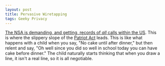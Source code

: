 ```yaml
---
layout: post
title: Pervasive Wiretapping
tags: Geeky Privacy
---
```


[The NSA is demanding, and getting, records of *all* calls within the US][eff]. This is where the slippery slope of the [Patriot Act][patriot] leads. This is like what happens with a child when you say, "No cake until after dinner," but then relent and say, "Oh well since you did so well in school today you can have cake before dinner." The child naturally starts thinking that when you draw a line, it isn't a real line, so it is all negotiable.



[eff]: https://www.eff.org/deeplinks/2013/06/confirmed-nsa-spying-millions-americans
[patriot]: http://en.wikipedia.org/wiki/Patriot_Act
